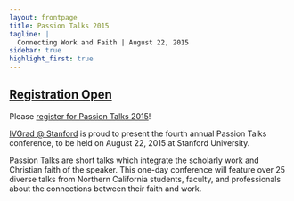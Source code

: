 ```yaml
---
layout: frontpage
title: Passion Talks 2015
tagline: |
  Connecting Work and Faith | August 22, 2015
sidebar: true
highlight_first: true
---
```


## [Registration Open]({{site.baseurl}}/register)

Please [register for Passion Talks 2015]({{site.baseurl}}/register)!

[IVGrad @ Stanford](http://ivgrad.stanford.edu/) is proud to present
the fourth annual Passion Talks conference, to be held on August 22,
2015 at Stanford University.

Passion Talks are short talks which integrate the scholarly work and
Christian faith of the speaker. This one-day conference will feature
over 25 diverse talks from Northern California students, faculty, and
professionals about the connections between their faith and work.

<!--

## [Now Accepting Submissions]({{site.baseurl}}/call)

Interested in giving a talk at Passion Talks 2015?

Please see the [Call for Participation]({{ site.baseurl }}/call) for
details. Submissions are due by **June 22 at 11:59pm PST**.

Videos from Passion Talks 2014 are also available, in case you need
inspiration for your talk:

<style>.embed-container { position: relative; padding-bottom: 56.25%; height: 0; overflow: hidden; max-width: 100%; } .embed-container iframe, .embed-container object, .embed-container embed { position: absolute; top: 0; left: 0; width: 100%; height: 100%; }</style><div class="embed-container"><iframe src="https://www.youtube-nocookie.com/embed/videoseries?list=PLs2YhJP9isqgabhQ4jPK3krOnylvHT6oR" frameborder="0" allowfullscreen></iframe></div>

-->
